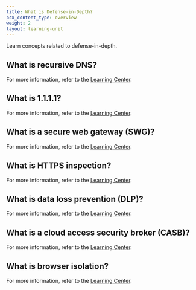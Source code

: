 ```yaml
---
title: What is Defense-in-Depth?
pcx_content_type: overview
weight: 2
layout: learning-unit
---
```


Learn concepts related to defense-in-depth.

## What is recursive DNS?

For more information, refer to the [Learning Center](https://www.cloudflare.com/learning/dns/what-is-recursive-dns/).

## What is 1.1.1.1?

For more information, refer to the [Learning Center](https://www.cloudflare.com/learning/dns/what-is-1.1.1.1/).

## What is a secure web gateway (SWG)?

For more information, refer to the [Learning Center](https://www.cloudflare.com/learning/access-management/what-is-a-secure-web-gateway/).

## What is HTTPS inspection?

For more information, refer to the [Learning Center](https://www.cloudflare.com/learning/security/what-is-https-inspection/).

## What is data loss prevention (DLP)?

For more information, refer to the [Learning Center](https://www.cloudflare.com/learning/access-management/what-is-dlp/).

## What is a cloud access security broker (CASB)?

For more information, refer to the [Learning Center](https://www.cloudflare.com/learning/access-management/what-is-a-casb/).

## What is browser isolation?

For more information, refer to the [Learning Center](https://www.cloudflare.com/learning/access-management/what-is-browser-isolation/).
